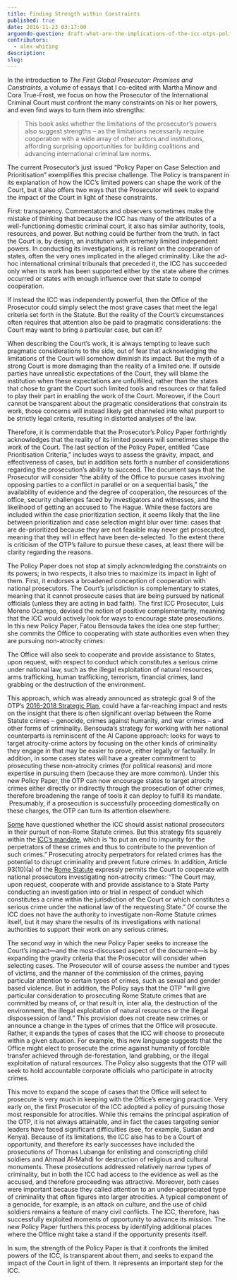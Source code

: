 ```yaml
---
title: Finding Strength within Constraints
published: true
date: 2016-11-23 03:17:00
arguendo-question: draft-what-are-the-implications-of-the-icc-otps-policy-paper-on-case-selection-and-prioritisation-2016
contributors:
  - alex-whiting
description:
slug:
---
```



In the introduction to *The First Global Prosecutor: Promises and Constraints*, a volume of essays that I co-edited with Martha Minow and Cora True-Frost, we focus on how the Prosecutor of the International Criminal Court must confront the many constraints on his or her powers, and even find ways to turn them into strengths:

> This book asks whether the limitations of the prosecutor’s powers also suggest strengths – as the limitations necessarily require cooperation with a wide array of other actors and institutions, affording surprising opportunities for building coalitions and advancing international criminal law norms.

The current Prosecutor’s just issued “Policy Paper on Case Selection and Prioritisation” exemplifies this precise challenge. The Policy is transparent in its explanation of how the ICC’s limited powers can shape the work of the Court, but it also offers two ways that the Prosecutor will seek to expand the impact of the Court in light of these constraints.

First: transparency. Commentators and observers sometimes make the mistake of thinking that because the ICC has many of the attributes of a well-functioning domestic criminal court, it also has similar authority, tools, resources, and power. But nothing could be further from the truth. In fact the Court is, by design, an institution with extremely limited independent powers. In conducting its investigations, it is reliant on the cooperation of states, often the very ones implicated in the alleged criminality. Like the ad-hoc international criminal tribunals that preceded it, the ICC has succeeded only when its work has been supported either by the state where the crimes occurred or states with enough influence over that state to compel cooperation.

If instead the ICC was independently powerful, then the Office of the Prosecutor could simply select the most grave cases that meet the legal criteria set forth in the Statute. But the reality of the Court’s circumstances often requires that attention also be paid to pragmatic considerations: the Court may want to bring a particular case, but can it?

When describing the Court’s work, it is always tempting to leave such pragmatic considerations to the side, out of fear that acknowledging the limitations of the Court will somehow diminish its impact. But the myth of a strong Court is more damaging than the reality of a limited one. If outside parties have unrealistic expectations of the Court, they will blame the institution when these expectations are unfulfilled, rather than the states that chose to grant the Court such limited tools and resources or that failed to play their part in enabling the work of the Court. Moreover, if the Court cannot be transparent about the pragmatic considerations that constrain its work, those concerns will instead likely get channeled into what purport to be strictly legal criteria, resulting in distorted analyses of the law.

Therefore, it is commendable that the Prosecutor’s Policy Paper forthrightly acknowledges that the reality of its limited powers will sometimes shape the work of the Court. The last section of the Policy Paper, entitled “Case Prioritisation Criteria,” includes ways to assess the gravity, impact, and effectiveness of cases, but in addition sets forth a number of considerations regarding the prosecution’s ability to succeed. The document says that the Prosecutor will consider “the ability of the Office to pursue cases involving opposing parties to a conflict in parallel or on a sequential basis,” the availability of evidence and the degree of cooperation, the resources of the office, security challenges faced by investigators and witnesses, and the likelihood of getting an accused to The Hague. While these factors are included within the case prioritization section, it seems likely that the line between prioritization and case selection might blur over time: cases that are de-prioritized because they are not feasible may never get prosecuted, meaning that they will in effect have been de-selected. To the extent there is criticism of the OTP’s failure to pursue these cases, at least there will be clarity regarding the reasons.

The Policy Paper does not stop at simply acknowledging the constraints on its powers; in two respects, it also tries to maximize its impact in light of them. First, it endorses a broadened conception of cooperation with national prosecutors. The Court’s jurisdiction is complementary to states, meaning that it cannot prosecute cases that are being pursued by national officials (unless they are acting in bad faith). The first ICC Prosecutor, Luis Moreno Ocampo, devised the notion of positive complementarity, meaning that the ICC would actively look for ways to encourage state prosecutions. In this new Policy Paper, Fatou Bensouda takes the idea one step further; she commits the Office to cooperating with state authorities even when they are pursuing non-atrocity crimes:

The Office will also seek to cooperate and provide assistance to States, upon request, with respect to conduct which constitutes a serious crime under national law, such as the illegal exploitation of natural resources, arms trafficking, human trafficking, terrorism, financial crimes, land grabbing or the destruction of the environment.

This approach, which was already announced as strategic goal 9 of the OTP’s [2016-2018 Strategic Plan](https://www.icc-cpi.int/iccdocs/otp/EN-OTP_Strategic_Plan_2016-2018.pdf), could have a far-reaching impact and rests on the insight that there is often significant overlap between the Rome Statute crimes – genocide, crimes against humanity, and war crimes – and other forms of criminality. Bensouda’s strategy for working with her national counterparts is reminiscent of the Al Capone approach: looks for ways to target atrocity-crime actors by focusing on the other kinds of criminality they engage in that may be easier to prove, either legally or factually. In addition, in some cases states will have a greater commitment to prosecuting these non-atrocity crimes (for political reasons) and more expertise in pursuing them (because they are more common). Under this new Policy Paper, the OTP can now encourage states to target atrocity crimes either directly or indirectly through the prosecution of other crimes, therefore broadening the range of tools it can deploy to fulfill its mandate. &nbsp;Presumably, if a prosecution is successfully proceeding domestically on these charges, the OTP can turn its attention elsewhere.

[Some](https://www.lawfareblog.com/iccs-cooperation-national-prosecutors)&nbsp;have questioned whether the ICC should assist national prosecutors in their pursuit of non-Rome Statute crimes. But this strategy fits squarely within the [ICC’s mandate](https://www.icc-cpi.int/nr/rdonlyres/ea9aeff7-5752-4f84-be94-0a655eb30e16/0/rome_statute_english.pdf), which is “to put an end to impunity for the perpetrators of these crimes and thus to contribute to the prevention of such crimes.” Prosecuting atrocity perpetrators for related crimes has the potential to disrupt criminality and prevent future crimes. In addition, Article 93(10)(a) of the [Rome Statute](https://www.icc-cpi.int/nr/rdonlyres/ea9aeff7-5752-4f84-be94-0a655eb30e16/0/rome_statute_english.pdf) expressly permits the Court to cooperate with national prosecutors investigating non-atrocity crimes: “The Court may, upon request, cooperate with and provide assistance to a State Party conducting an investigation into or trial in respect of conduct which constitutes a crime within the jurisdiction of the Court or which constitutes a serious crime under the national law of the requesting State.” Of course the ICC does not have the authority to investigate non-Rome Statute crimes itself, but it may share the results of its investigations with national authorities to support their work on any serious crimes.

The second way in which the new Policy Paper seeks to increase the Court’s impact—and the most-discussed aspect of the document—is by expanding the gravity criteria that the Prosecutor will consider when selecting cases. The Prosecutor will of course assess the number and types of victims, and the manner of the commission of the crimes, paying particular attention to certain types of crimes, such as sexual and gender based violence. But in addition, the Policy says that the OTP “will give particular consideration to prosecuting Rome Statute crimes that are committed by means of, or that result in, inter alia, the destruction of the environment, the illegal exploitation of natural resources or the illegal dispossession of land.” This provision does not create new crimes or announce a change in the types of crimes that the Office will prosecute. Rather, it expands the types of cases that the ICC will choose to prosecute within a given situation. For example, this new language suggests that the Office might elect to prosecute the crime against humanity of forcible transfer achieved through de-forestation, land grabbing, or the illegal exploitation of natural resources. The Policy also suggests that the OTP will seek to hold accountable corporate officials who participate in atrocity crimes.

This move to expand the scope of cases that the Office will select to prosecute is very much in keeping with the Office’s emerging practice. Very early on, the first Prosecutor of the ICC adopted a policy of pursuing those most responsible for atrocities. While this remains the principal aspiration of the OTP, it is not always attainable, and in fact the cases targeting senior leaders have faced significant difficulties (see, for example, Sudan and Kenya). Because of its limitations, the ICC also has to be a Court of opportunity, and therefore its early successes have included the prosecutions of Thomas Lubanga for enlisting and conscripting child soldiers and Ahmad Al-Mahdi for destruction of religious and cultural monuments. These prosecutions addressed relatively narrow types of criminality, but in both the ICC had access to the evidence as well as the accused, and therefore proceeding was attractive. Moreover, both cases were important because they called attention to an under-appreciated type of criminality that often figures into larger atrocities. A typical component of a genocide, for example, is an attack on culture, and the use of child soldiers remains a feature of many civil conflicts. The ICC, therefore, has successfully exploited moments of opportunity to advance its mission. The new Policy Paper furthers this process by identifying additional places where the Office might take a stand if the opportunity presents itself.

In sum, the strength of the Policy Paper is that it confronts the limited powers of the ICC, is transparent about them, and seeks to expand the impact of the Court in light of them. It represents an important step for the ICC.